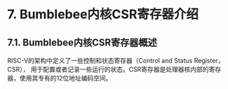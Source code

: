 # **7. Bumblebee内核CSR寄存器介绍**



## **7.1. Bumblebee内核CSR寄存器概述**

RISC-V的架构中定义了一些控制和状态寄存器（Control and Status Register， CSR）， 用于配置或者记录一些运行的状态。CSR寄存器是处理器核内部的寄存器，使用其专有的12位地址编码空间。

